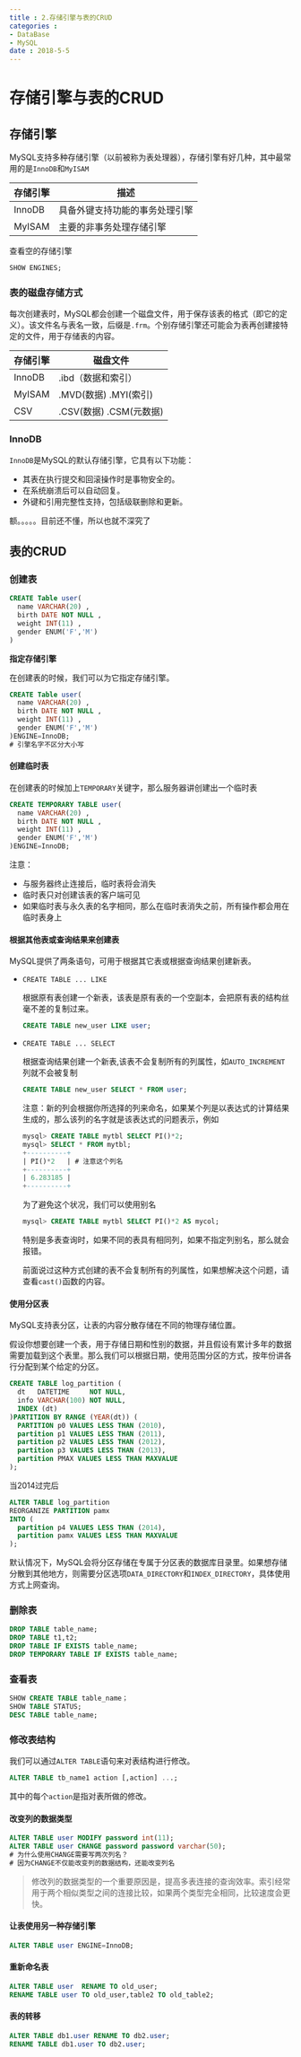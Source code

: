 ```yaml
---
title : 2.存储引擎与表的CRUD
categories : 
- DataBase
- MySQL
date : 2018-5-5
---
```


# 存储引擎与表的CRUD

## 存储引擎

MySQL支持多种存储引擎（以前被称为表处理器），存储引擎有好几种，其中最常用的是`InnoDB`和`MyISAM`

| 存储引擎 | 描述                           |
| -------- | ------------------------------ |
| InnoDB   | 具备外键支持功能的事务处理引擎 |
| MyISAM   | 主要的非事务处理存储引擎       |

查看空的存储引擎

```sql
SHOW ENGINES;
```

### 表的磁盘存储方式

每次创建表时，MySQL都会创建一个磁盘文件，用于保存该表的格式（即它的定义）。该文件名与表名一致，后缀是`.frm`。个别存储引擎还可能会为表再创建接特定的文件，用于存储表的内容。

| 存储引擎 | 磁盘文件                |
| -------- | ----------------------- |
| InnoDB   | .ibd（数据和索引）      |
| MyISAM   | .MVD(数据) .MYI(索引)   |
| CSV      | .CSV(数据) .CSM(元数据) |

### InnoDB

`InnoDB`是MySQL的默认存储引擎，它具有以下功能：

- 其表在执行提交和回滚操作时是事物安全的。
- 在系统崩溃后可以自动回复。
- 外键和引用完整性支持，包括级联删除和更新。

额。。。。。目前还不懂，所以也就不深究了

## 表的CRUD

### 创建表

```sql
CREATE Table user(
  name VARCHAR(20) ,
  birth DATE NOT NULL ,
  weight INT(11) ,
  gender ENUM('F','M')
)
```

**指定存储引擎**

在创建表的时候，我们可以为它指定存储引擎。

```sql
CREATE Table user(
  name VARCHAR(20) ,
  birth DATE NOT NULL ,
  weight INT(11) ,
  gender ENUM('F','M')
)ENGINE=InnoDB;
# 引擎名字不区分大小写
```

#### 创建临时表

在创建表的时候加上`TEMPORARY`关键字，那么服务器讲创建出一个临时表

```sql
CREATE TEMPORARY TABLE user(
  name VARCHAR(20) ,
  birth DATE NOT NULL ,
  weight INT(11) ,
  gender ENUM('F','M')
)ENGINE=InnoDB;
```

注意：

- 与服务器终止连接后，临时表将会消失
- 临时表只对创建该表的客户端可见
- 如果临时表与永久表的名字相同，那么在临时表消失之前，所有操作都会用在临时表身上

#### 根据其他表或查询结果来创建表

MySQL提供了两条语句，可用于根据其它表或根据查询结果创建新表。

- `CREATE TABLE ... LIKE`

    根据原有表创建一个新表，该表是原有表的一个空副本，会把原有表的结构丝毫不差的复制过来。

    ```sql
    CREATE TABLE new_user LIKE user;
    ```

- `CREATE TABLE ... SELECT`

    根据查询结果创建一个新表,该表不会复制所有的列属性，如`AUTO_INCREMENT`列就不会被复制

    ```sql
    CREATE TABLE new_user SELECT * FROM user;
    ```

    注意：新的列会根据你所选择的列来命名，如果某个列是以表达式的计算结果生成的，那么该列的名字就是该表达式的问题表示，例如

    ```sql
    mysql> CREATE TABLE mytbl SELECT PI()*2;
    mysql> SELECT * FROM mytbl;
    +----------+
    | PI()*2   | # 注意这个列名
    +----------+
    | 6.283185 |
    +----------+
    ```

    为了避免这个状况，我们可以使用别名

    ```sql
    mysql> CREATE TABLE mytbl SELECT PI()*2 AS mycol;
    ```

    特别是多表查询时，如果不同的表具有相同列，如果不指定列别名，那么就会报错。

    前面说过这种方式创建的表不会复制所有的列属性，如果想解决这个问题，请查看`cast()`函数的内容。

#### 使用分区表

MySQL支持表分区，让表的内容分散存储在不同的物理存储位置。

假设你想要创建一个表，用于存储日期和性别的数据，并且假设有累计多年的数据需要加载到这个表里。那么我们可以根据日期，使用范围分区的方式，按年份讲各行分配到某个给定的分区。

```sql
CREATE TABLE log_partition (
  dt   DATETIME     NOT NULL,
  info VARCHAR(100) NOT NULL,
  INDEX (dt)
)PARTITION BY RANGE (YEAR(dt)) (
  PARTITION p0 VALUES LESS THAN (2010),
  partition p1 VALUES LESS THAN (2011),
  partition p2 VALUES LESS THAN (2012),
  partition p3 VALUES LESS THAN (2013),
  partition PMAX VALUES LESS THAN MAXVALUE
);
```

当2014过完后

```sql
ALTER TABLE log_partition
REORGANIZE PARTITION pamx
INTO (
  partition p4 VALUES LESS THAN (2014),
  partition pamx VALUES LESS THAN MAXVALUE
);
```

默认情况下，MySQL会将分区存储在专属于分区表的数据库目录里。如果想存储分散到其他地方，则需要分区选项`DATA_DIRECTORY`和`INDEX_DIRECTORY`，具体使用方式上网查询。

### 删除表

```sql
DROP TABLE table_name;
DROP TABLE t1,t2;
DROP TABLE IF EXISTS table_name;
DROP TEMPORARY TABLE IF EXISTS table_name;
```

### 查看表

```sql
SHOW CREATE TABLE table_name；
SHOW TABLE STATUS;
DESC TABLE table_name;
```

### 修改表结构

我们可以通过`ALTER TABLE`语句来对表结构进行修改。

```sql
ALTER TABLE tb_name1 action [,action] ...;
```

其中的每个`action`是指对表所做的修改。

#### 改变列的数据类型

```sql
ALTER TABLE user MODIFY password int(11);
ALTER TABLE user CHANGE password password varchar(50);
# 为什么使用CHANGE需要写两次列名？
# 因为CHANGE不仅能改变列的数据结构，还能改变列名
```

> 修改列的数据类型的一个重要原因是，提高多表连接的查询效率。索引经常用于两个相似类型之间的连接比较，如果两个类型完全相同，比较速度会更快。

#### 让表使用另一种存储引擎

```sql
ALTER TABLE user ENGINE=InnoDB;
```

#### 重新命名表

```sql
ALTER TABLE user  RENAME TO old_user; 
RENAME TABLE user TO old_user,table2 TO old_table2;
```

#### 表的转移

```sql
ALTER TABLE db1.user RENAME TO db2.user; 
RENAME TABLE db1.user TO db2.user;
```

